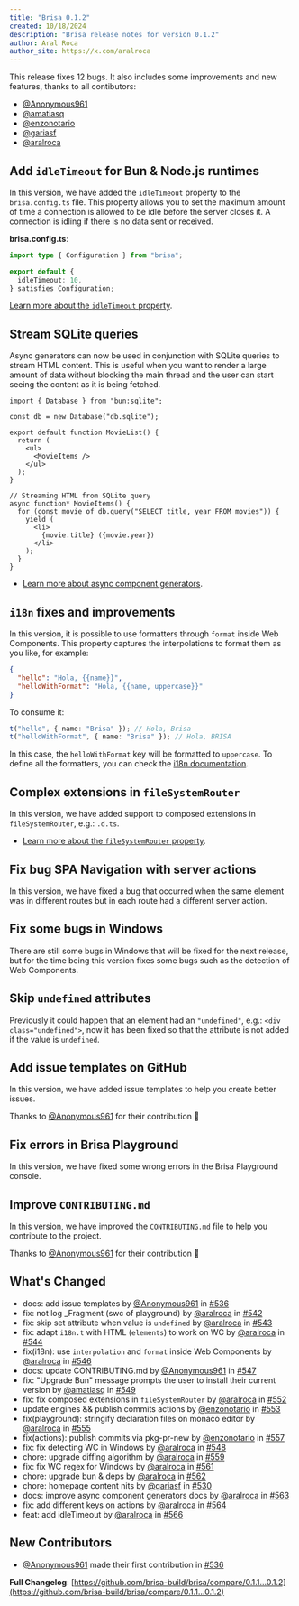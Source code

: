 ```yaml
---
title: "Brisa 0.1.2"
created: 10/18/2024
description: "Brisa release notes for version 0.1.2"
author: Aral Roca
author_site: https://x.com/aralroca
---
```


This release fixes 12 bugs. It also includes some improvements and new features, thanks to all contibutors:

- [@Anonymous961](https://github.com/Anonymous961)
- [@amatiasq](https://github.com/amatiasq)
- [@enzonotario](https://github.com/enzonotario)
- [@gariasf](https://github.com/gariasf)
- [@aralroca](https://github.com/aralroca)

## Add `idleTimeout` for Bun & Node.js runtimes

In this version, we have added the `idleTimeout` property to the `brisa.config.ts` file. This property allows you to set the maximum amount of time a connection is allowed to be idle before the server closes it. A connection is idling if there is no data sent or received.

**brisa.config.ts**:

```ts 4
import type { Configuration } from "brisa";

export default {
  idleTimeout: 10,
} satisfies Configuration;
```

[Learn more about the `idleTimeout` property](/building-your-application/configuring/idle-timeout).

## Stream SQLite queries

Async generators can now be used in conjunction with SQLite queries to stream HTML content. This is useful when you want to render a large amount of data without blocking the main thread and the user can start seeing the content as it is being fetched.

```tsx
import { Database } from "bun:sqlite";

const db = new Database("db.sqlite");

export default function MovieList() {
  return (
    <ul>
      <MovieItems />
    </ul>
  );
}

// Streaming HTML from SQLite query
async function* MovieItems() {
  for (const movie of db.query("SELECT title, year FROM movies")) {
    yield (
      <li>
        {movie.title} ({movie.year})
      </li>
    );
  }
}
```

- [Learn more about async component generators](/building-your-application/data-management/fetching#async-generators).

## `i18n` fixes and improvements

In this version, it is possible to use formatters through `format` inside Web Components. This property captures the interpolations to format them as you like, for example:

```json
{
  "hello": "Hola, {{name}}",
  "helloWithFormat": "Hola, {{name, uppercase}}"
}
```

To consume it:

```ts
t("hello", { name: "Brisa" }); // Hola, Brisa
t("helloWithFormat", { name: "Brisa" }); // Hola, BRISA
```

In this case, the `helloWithFormat` key will be formatted to `uppercase`. To define all the formatters, you can check the [i18n documentation](/building-your-application/internationalization#formatters).

## Complex extensions in `fileSystemRouter`

In this version, we have added support to composed extensions in `fileSystemRouter`, e.g.: `.d.ts`.

- [Learn more about the `fileSystemRouter` property](/api-reference/server-apis/fileSystemRouter#filesystemrouter).

## Fix bug SPA Navigation with server actions

In this version, we have fixed a bug that occurred when the same element was in different routes but in each route had a different server action.

## Fix some bugs in Windows

There are still some bugs in Windows that will be fixed for the next release, but for the time being this version fixes some bugs such as the detection of Web Components.

## Skip `undefined` attributes

Previously it could happen that an element had an `"undefined"`, e.g.: `<div class="undefined">`, now it has been fixed so that the attribute is not added if the value is `undefined`.

## Add issue templates on GitHub

In this version, we have added issue templates to help you create better issues.

Thanks to [@Anonymous961](https://github.com/Anonymous961) for their contribution 🎉

## Fix errors in Brisa Playground

In this version, we have fixed some wrong errors in the Brisa Playground console.

## Improve `CONTRIBUTING.md`

In this version, we have improved the `CONTRIBUTING.md` file to help you contribute to the project.

Thanks to [@Anonymous961](https://github.com/Anonymous961) for their contribution 🎉

## What's Changed

- docs: add issue templates by [@Anonymous961](https://github.com/Anonymous961) in [#536](https://github.com/brisa-build/brisa/pull/536)
- fix: not log \_Fragment (swc of playground) by [@aralroca](https://github.com/aralroca) in [#542](https://github.com/brisa-build/brisa/pull/542)
- fix: skip set attribute when value is `undefined` by [@aralroca](https://github.com/aralroca) in [#543](https://github.com/brisa-build/brisa/pull/543)
- fix: adapt `i18n.t` with HTML (`elements`) to work on WC by [@aralroca](https://github.com/aralroca) in [#544](https://github.com/brisa-build/brisa/pull/544)
- fix(i18n): use `interpolation` and `format` inside Web Components by [@aralroca](https://github.com/aralroca) in [#546](https://github.com/brisa-build/brisa/pull/546)
- docs: update CONTRIBUTING.md by [@Anonymous961](https://github.com/Anonymous961) in [#547](https://github.com/brisa-build/brisa/pull/547)
- fix: "Upgrade Bun" message prompts the user to install their current version by [@amatiasq](https://github.com/amatiasq) in [#549](https://github.com/brisa-build/brisa/pull/549)
- fix: fix composed extensions in `fileSystemRouter` by [@aralroca](https://github.com/aralroca) in [#552](https://github.com/brisa-build/brisa/pull/552)
- update engines && publish commits actions by [@enzonotario](https://github.com/enzonotario) in [#553](https://github.com/brisa-build/brisa/pull/553)
- fix(playground): stringify declaration files on monaco editor by [@aralroca](https://github.com/aralroca) in [#555](https://github.com/brisa-build/brisa/pull/555)
- fix(actions): publish commits via pkg-pr-new by [@enzonotario](https://github.com/enzonotario) in [#557](https://github.com/brisa-build/brisa/pull/557)
- fix: fix detecting WC in Windows by [@aralroca](https://github.com/aralroca) in [#548](https://github.com/brisa-build/brisa/pull/548)
- chore: upgrade diffing algorithm by [@aralroca](https://github.com/aralroca) in [#559](https://github.com/brisa-build/brisa/pull/559)
- fix: fix WC regex for Windows by [@aralroca](https://github.com/aralroca) in [#561](https://github.com/brisa-build/brisa/pull/561)
- chore: upgrade bun & deps by [@aralroca](https://github.com/aralroca) in [#562](https://github.com/brisa-build/brisa/pull/562)
- chore: homepage content nits by [@gariasf](https://github.com/gariasf) in [#530](https://github.com/brisa-build/brisa/pull/530)
- docs: improve async component generators docs by [@aralroca](https://github.com/aralroca) in [#563](https://github.com/brisa-build/brisa/pull/563)
- fix: add different keys on actions by [@aralroca](https://github.com/aralroca) in [#564](https://github.com/brisa-build/brisa/pull/564)
- feat: add idleTimeout by [@aralroca](https://github.com/aralroca) in [#566](https://github.com/brisa-build/brisa/pull/566)

## New Contributors

- [@Anonymous961](https://github.com/Anonymous961) made their first contribution in [#536](https://github.com/brisa-build/brisa/pull/536)

**Full Changelog**: [https://github.com/brisa-build/brisa/compare/0.1.1...0.1.2](https://github.com/brisa-build/brisa/compare/0.1.1...0.1.2)
